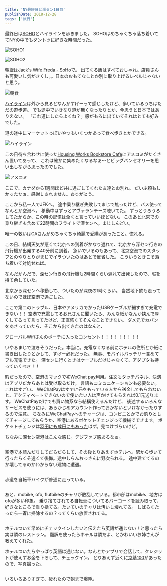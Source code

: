 ```yaml
---
title: 'NY最終日と深セン1日目'
publishDate: 2018-12-28
tags: ['旅行']
---
```


最終日は[SOHO](https://www.google.com/maps/place/@40.7236447,-74.0050567,16z/data=!3m1!4b1!4m5!3m4!1s0x89c2598c5e51e2f3:0xce2f3449f490f818!8m2!3d40.723301!4d-74.0029883)とハイラインを歩きました。
SOHOはめちゃくちゃ落ち着いててNYの中でもダントツに好きな時間だった。

<p class="max-w-full my-11 mx-auto mb-7"><img class="mx-auto align-top" src="/blog/images/11/1.jpg" alt="SOHO1"></p>
<p class="max-w-full my-11 mx-auto mb-7"><img class="mx-auto align-top" src="/blog/images/11/2.jpg" alt="SOHO2"></p>


朝飯は[Jack's Wife Freda - SoHo](https://www.google.com/maps/place/@40.722054,-73.9973804,19.74z/data=!4m5!3m4!1s0x89c25988d7b58803:0x1dd33c62aeb2a76a!8m2!3d40.7221234!4d-73.9975099?authuser=0&hl=ja)で。
出てくる飯はすべておしゃれ。店員さんも可愛いし気がきくし。。日本のおもてなしとか別に取り上げるレベルじゃないと思う。

<p class="max-w-full my-11 mx-auto mb-7"><img class="mx-auto align-top" src="/blog/images/11/3.jpg" alt="朝食"></p>

[ハイライン](https://www.google.com/maps/place/@40.7479925,-74.0069536,17z/data=!3m1!4b1!4m5!3m4!1s0x89c259c7840fb4e5:0x583f615c850a3c91!8m2!3d40.7479925!4d-74.0047649?authuser=0&hl=ja)は外から見るとなんかすげーって感じしたけど、歩いているうちはただの遊歩道。
でも途中でいきなり道が無くなったりとか、今思うと日本ではありえない。
「これ道にしたらよくね？」感がもろに出ていてそれはとても好みでした。

道の途中にマーケットっぽいやつもいくつかあって食べ歩きとかできる。
<p class="max-w-full my-11 mx-auto mb-7"><img class="mx-auto align-top" src="/blog/images/11/4.jpg" alt="ハイライン"></p>

この日待ち合わせに使った[Housing Works Bookstore Cafe](https://www.google.com/maps/place/@40.724569,-73.9986737,17z/data=!3m1!4b1!4m5!3m4!1s0x89c2598f0b63a449:0xd48bfa18a7914de3!8m2!3d40.724569!4d-73.996485?authuser=0&hl=ja)にアメコミがたくさん置いてあって、
これは確かに集めたくなるなぁ〜とビッグバンセオリーを思い出しながら思ったのでした。
<p class="max-w-full my-11 mx-auto mb-7"><img class="mx-auto align-top" src="/blog/images/11/5.jpg" alt="アメコミ"></p>

ここで、カナダから1週間ほど共に過ごしてくれた友達とお別れ。
だいぶ頼もしかったなぁ。感謝しきれません。ありがとう。

ここから私一人でJFKへ。
途中乗り継ぎ失敗してまじで焦ったけど、バス使ってなんとか空港へ。
移動中はずっとアヴァランチーズ聴いてた。
ずっとうろうろしてたからか、この時の記憶は全くと言っていいほどない。
このあと北京での乗り継ぎも含めて22時間のフライトで深センへ。まじしんどい。

唯一の救いはCAさんがめちゃくちゃ綺麗で愛嬌があったこと。惚れる。

この日、結構天気が悪くて北京への到着がかなり遅れて、北京から深セン行きの飛行機が出発する40分前に到着。
急いでいるのもあって、北京空港でのスタッフとのやりとりがまじでイラついたのはあとで反省した。
こういうときこそ落ち着いて対処せねば。

なんだかんだで、深セン行きの飛行機も2時間くらい遅れて出発したので、暇を持て余していた。

北京から深センへ移動して、ついたのが深夜の1時くらい。
当然地下鉄も走ってないのでほぼ空港で過ごした。

ここで第二のトラブル、日本やアメリカでかったUSBケーブルが細すぎて充電できない！！
空港で充電してるお兄さんに聞いたら、みんな紙かなんか挟んで厚くしてるって言ってたけど、正直怖くてそんなことできない。
ダメ元でカバンをあさっていたら、そこから出てきたのはなんと、

グローバルWifiさんのポーチに入ったコンセント！！！！！！！！！

いやぁまじで泣きそうだった。本当に。充電なくなる前にホテルの住所とか紙に書き出したりとかして、すげー必死だった。
無事、モバイルバッテリー含めてフル充電できた。
深センに行くときはケーブルだけじゃなくて、アダプタも持っていくべき！！

暇だったので、空港のマックで初WeChat pay利用。注文もタッチパネル、決済はアプリだからあとは受け取るだけ。
言語もコミュニケーションも必要ない。これはすごい。
WeChatPayはすでに元をもっている人から送金してもらわないと、アクティベートできないので使いたい人は声かけてもらえれば0.1元送ります。
WeChatPayだけでも買い物系なら結構使えるんだけど、
後述するいろんなサービスを使うには、あらかじめアカウント作っておかないといけなかったりするので注意。
ちなみにWeChatPayへのチャージは、コンビニとかでお釣りとしてチャージしてもらうか、空港にあるポケットチェンジって機械でできます。
ポケットチェンジは[羽田にも成田にもあった](https://www.pocket-change.jp/ja/where-to-find/kanto/)はず。見つけづらいけど。

ちなみに深セン空港はこんな感じ。デジファブ感あるなぁ。
<p class="max-w-full my-11 mx-auto mb-7"><img class="mx-auto align-top" src="/blog/images/11/6.jpg" alt=""></p>

空港で本読んだりしてだらだらして、その後とりあえずホテルへ。駅から歩いて行ったらくそ遠くて後悔。途中しらんおっさんに野次られる。
途中建ててるのか壊してるのかわからない建物に遭遇。

<p class="max-w-full my-11 mx-auto mb-7"><img class="mx-auto align-top" src="/blog/images/11/7.jpg" alt=""></p>

歩道を自転車バイクが普通に走っている。

<p class="max-w-full my-11 mx-auto mb-7"><img class="mx-auto align-top" src="/blog/images/11/8.jpg" alt=""></p>

あと、mobike, ofo, flutbikeのチャリが散乱している。都市部はmobike、地方はofoが多い印象。
乗り捨てされてる自転車についてるバーコードを読み取って、好きなところで乗り捨てる。たいていのチャリは汚いし壊れてる。
しばらくたったら一斉に掃除するの？ってくらい放置されてる。

<p class="max-w-full my-11 mx-auto mb-7"><img class="mx-auto align-top" src="/blog/images/11/9.jpg" alt=""></p>

ホテルついて早めにチェックインしたいと伝えたら英語が通じない！と思ったら実は隣のレストラン。
翻訳を使ったらホテルは隣だよ、とかわいいお姉さんが教えてくれた。

ホテルついたらやっぱり英語は通じない。なんとかアプリで会話して、クレジットが使えずお金を下ろして、チェックイン。
とりあえず近くに[京基100](https://www.google.com/maps/place/@22.542218,114.106514,15z/data=!4m2!3m1!1s0x0:0x8b1e15d64b5eee9?ved=2ahUKEwiW5_PMgrPgAhUI77wKHdfiCfgQ_BIwEHoECAQQCA)があったので、写真撮った。

<p class="max-w-full my-11 mx-auto mb-7"><img class="mx-auto align-top" src="/blog/images/11/10.jpg" alt=""></p>

いろいろありすぎて、疲れたので朝まで爆睡。
